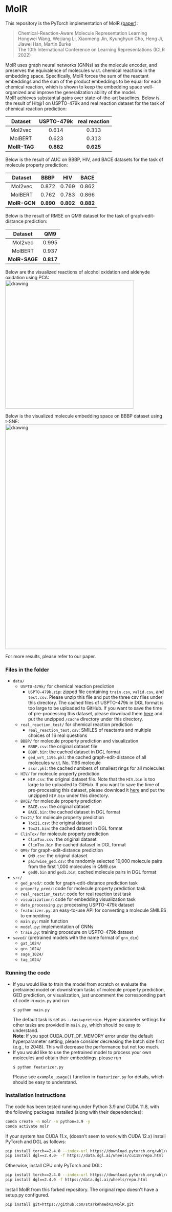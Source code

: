 # MolR

This repository is the PyTorch implementation of MolR ([paper](https://openreview.net/forum?id=6sh3pIzKS-)):
> Chemical-Reaction-Aware Molecule Representation Learning  
Hongwei Wang, Weijiang Li, Xiaomeng Jin, Kyunghyun Cho, Heng Ji, Jiawei Han, Martin Burke  
The 10th International Conference on Learning Representations (ICLR 2022)

MolR uses graph neural networks (GNNs) as the molecule encoder, and preserves the equivalence of molecules w.r.t. chemical reactions in the embedding space.
Specifically, MolR forces the sum of the reactant embeddings and the sum of the product embeddings to be equal for each chemical reaction, which is shown to keep the embedding space well-organized and improve the generalization ability of the model.  
MolR achieves substantial gains over state-of-the-art baselines.
Below is the result of Hit@1 on USPTO-479k and real reaction dataset for the task of chemical reaction prediction:

| Dataset      | USPTO-479k | real reaction |
| :---------: | :---: | :------:  |
| Mol2vec      | 0.614  | 0.313   |
| MolBERT      | 0.623  | 0.313   |
| __MolR-TAG__ | __0.882__ | __0.625__ |


Below is the result of AUC on BBBP, HIV, and BACE datasets for the task of molecule property prediction:

| Dataset      | BBBP  | HIV | BACE |
| :----------: | :---: | :---:  | :---: |
| Mol2vec      | 0.872  | 0.769  | 0.862 |
| MolBERT      | 0.762  | 0.783  | 0.866 |
| __MolR-GCN__ | __0.890__ | __0.802__ | __0.882__ |


Below is the result of RMSE on QM9 dataset for the task of graph-edit-distance prediction:

| Dataset      | QM9  |
| :----------: | :---: |
| Mol2vec      | 0.995  |
| MolBERT      | 0.937  |
| __MolR-SAGE__ | __0.817__ |

Below are the visualized reactions of alcohol oxidation and aldehyde oxidation using PCA:
<img src="https://github.com/hwwang55/MolR/blob/master/reaction.png" alt="drawing" width="400"/>

Below is the visualized molecule embedding space on BBBP dataset using t-SNE:
<img src="https://github.com/hwwang55/MolR/blob/master/space.png" alt="drawing" width="700"/>


For more results, please refer to our paper.

### Files in the folder

- `data/`
  - `USPTO-479k/` for chemical reaction prediction
    - `USPTO-479k.zip`: zipped file containing `train.csv`, `valid.csv`, and `test.csv`. Please unzip this file and put the three csv files under this directory. The cached files of USPTO-479k in DGL format is too large to be uploaded to GitHub. If you want to save the time of pre-processing this dataset, please download them [here](https://drive.google.com/file/d/1BcBlXOELDBUTticzsZTDHQthYP2ASJ5g/view?usp=sharing) and put the unzipped `/cache` directory under this directory.
  - `real_reaction_test/`  for chemical reaction prediction
    - `real_reaction_test.csv`: SMILES of reactants and multiple choices of 16 real questions
  - `BBBP/` for molecule property prediction and visualization
    - `BBBP.csv`: the original dataset file
    - `BBBP.bin`: the cached dataset in DGL format
    - `ged_wrt_1196.pkl`: the cached graph-edit-distance of all molecules w.r.t. No. 1196 molecule
    - `sssr.pkl`: the cached numbers of smallest rings for all molecules
  - `HIV/` for molecule property prediction
    - `HIV.csv`: the original dataset file. Note that the `HIV.bin` is too large to be uploaded to GitHub. If you want to save the time of pre-processing this dataset, please download it [here](https://drive.google.com/file/d/1xFE4BDyQtOWkABs3ufa7uetxz0MiFmh9/view?usp=sharing) and put the unzipped `HIV.bin` under this directory.
  - `BACE/` for molecule property prediction
    - `BACE.csv`: the original dataset
    - `BACE.bin`: the cached dataset in DGL format
  - `Tox21/` for molecule property prediction
    - `Tox21.csv`: the original dataset
    - `Tox21.bin`: the cached dataset in DGL format
  - `ClinTox/` for molecule property prediction
    - `ClinTox.csv`: the original dataset
    - `ClinTox.bin` the cached dataset in DGL format
  - `QM9/`  for graph-edit-distance prediction
    - `QM9.csv`: the original dataset
    - `pairwise_ged.csv`: the randomly selected 10,000 molecule pairs from the first 1,000 molecules in QM9.csv
    - `ged0.bin` and `ged1.bin`: cached molecule pairs in DGL format
- `src/`
  - `ged_pred/`: code for graph-edit-distance prediction task
  - `property_pred/`: code for molecule property prediction task
  - `real_reaction_test/`: code for real reaction test task
  - `visualization/`: code for embedding visualization task
  - `data_processing.py`: processing USPTO-479k dataset
  - `featurizer.py`: an easy-to-use API for converting a molecule SMILES to embedding
  - `main.py`: main function
  - `model.py`: implementation of GNNs
  - `train.py`: training procedure on USPTO-479k dataset
- `saved/` (pretrained models with the name format of `gnn_dim`)
  - `gat_1024/`
  - `gcn_1024/`
  - `sage_1024/`
  - `tag_1024/`


### Running the code

- If you would like to train the model from scratch or evaluate the pretrained model on downstream tasks of molecule property prediction, GED prediction, or visualization, just uncomment the corresponding part of code in `main.py` and run
  ```
  $ python main.py
  ```
  The default task is set as `--task=pretrain`. Hyper-parameter settings for other tasks are provided in  `main.py`, which should be easy to understand.  
  __Note__: If you spot CUDA_OUT_OF_MEMORY error under the default hyperparameter setting, please consider decreasing the batch size first (e.g., to 2048). This will decrease the performance but not too much.
- If you would like to use the pretrained model to process your own molecules and obtain their embeddings, please run
  ```
  $ python featurizer.py
  ```
  Please see `example_usage()` function in `featurizer.py` for details, which should be easy to understand.

### Installation Instructions

The code has been tested running under Python 3.9 and CUDA 11.8, with the following packages installed (along with their dependencies):

```bash
conda create -n molr -n python=3.9 -y
conda activate molr
```

If your system has CUDA 11.x, (doesn't seem to work with CUDA 12.x) install PyTorch and DGL as follows:
```bash
pip install torch==2.4.0 --index-url https://download.pytorch.org/whl/cu118
pip install dgl==2.4.0- -f https://data.dgl.ai/wheels/cu118/repo.html
```

Otherwise, install CPU only PyTorch and DGL:

```bash
pip install torch==2.4.0 --index-url https://download.pytorch.org/whl/cpu
pip install dgl==2.4.0 -f https://data.dgl.ai/wheels/repo.html
```

Install MolR from this forked repository. The original repo doesn't have a setup.py configured.
```bash
pip install git+https://github.com/starkAhmed43/MolR.git
```
